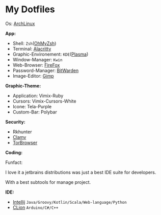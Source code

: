 # My Dotfiles 

Os: [ArchLinux](https://archlinux.org/)

**App:**

- Shell: `Zsh`([OhMyZsh](https://github.com/ohmyzsh/ohmyzsh))
- Terminal: [Alacritty](https://github.com/alacritty/alacritty)
- Graphic-Environement: `KDE`([Plasma](https://kde.org/plasma-desktop))
- Window-Manager: `Kwin`
- Web-Browser: [FireFox](https://www.mozilla.org)
- Password-Manager: [BitWarden](https://bitwarden.com/)
- Image-Editor: [Gimp](https://www.gimp.org/)

**Graphic-Theme:**

- Application: Vimix-Ruby
- Cursors: Vimix-Cursors-White
- Icone: Tela-Purple
- Custom-Bar: Polybar

**Security:**
- Rkhunter
- [Clamv](https://www.clamv.net/)
- [TorBrowser](https://www.torproject.org/download/)

**Coding:**

Funfact:

I love it a jetbrains distributions was just a best IDE suite for developers.

With a best subtools for manage project.

**IDE:**

- [Intellij](https://www.jetbrains.com/idea/) `Java/Groovy/Kotlin/Scala/Web-language/Python`
- [CLion](https://www.jetbrains.com/clion/) `Arduino/C#/C++`
